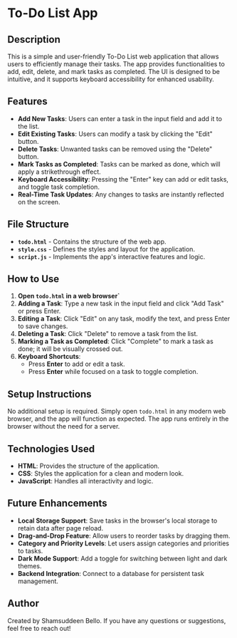 # To-Do List App

## Description

This is a simple and user-friendly To-Do List web application that allows users to efficiently manage their tasks. The app provides functionalities to add, edit, delete, and mark tasks as completed. The UI is designed to be intuitive, and it supports keyboard accessibility for enhanced usability.

## Features

- **Add New Tasks**: Users can enter a task in the input field and add it to the list.
- **Edit Existing Tasks**: Users can modify a task by clicking the "Edit" button.
- **Delete Tasks**: Unwanted tasks can be removed using the "Delete" button.
- **Mark Tasks as Completed**: Tasks can be marked as done, which will apply a strikethrough effect.
- **Keyboard Accessibility**: Pressing the "Enter" key can add or edit tasks, and toggle task completion.
- **Real-Time Task Updates**: Any changes to tasks are instantly reflected on the screen.

## File Structure

- **`todo.html`** - Contains the structure of the web app.
- **`style.css`** - Defines the styles and layout for the application.
- **`script.js`** - Implements the app's interactive features and logic.

## How to Use

1. **Open ****`todo.html`**** in a web browser\`**
2. **Adding a Task**: Type a new task in the input field and click "Add Task" or press Enter.
3. **Editing a Task**: Click "Edit" on any task, modify the text, and press Enter to save changes.
4. **Deleting a Task**: Click "Delete" to remove a task from the list.
5. **Marking a Task as Completed**: Click "Complete" to mark a task as done; it will be visually crossed out.
6. **Keyboard Shortcuts**:
   - Press **Enter** to add or edit a task.
   - Press **Enter** while focused on a task to toggle completion.

## Setup Instructions

No additional setup is required. Simply open `todo.html` in any modern web browser, and the app will function as expected. The app runs entirely in the browser without the need for a server.

## Technologies Used

- **HTML**: Provides the structure of the application.
- **CSS**: Styles the application for a clean and modern look.
- **JavaScript**: Handles all interactivity and logic.

## Future Enhancements

- **Local Storage Support**: Save tasks in the browser's local storage to retain data after page reload.
- **Drag-and-Drop Feature**: Allow users to reorder tasks by dragging them.
- **Category and Priority Levels**: Let users assign categories and priorities to tasks.
- **Dark Mode Support**: Add a toggle for switching between light and dark themes.
- **Backend Integration**: Connect to a database for persistent task management.

## Author

Created by Shamsuddeen Bello. If you have any questions or suggestions, feel free to reach out!

